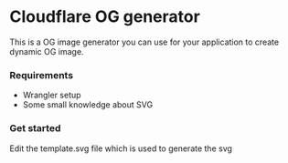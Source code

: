 # Cloudflare OG generator

This is a OG image generator you can use for your application to create dynamic OG image.


### Requirements

- Wrangler setup
- Some small knowledge about SVG

### Get started

Edit the template.svg file which is used to generate the svg

